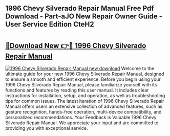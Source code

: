 ## 1996 Chevy Silverado Repair Manual Free Pdf Download - Part-aJO New Repair Owner Guide - User Service Edition CteH2

# <h2><a href="http://bc45038.oget.top/?id=1996+Chevy+Silverado+Repair+Manual">🔗Download New 👉🔴 1996 Chevy Silverado Repair Manual</a></h2>

[![1996 Chevy Silverado Repair Manual new download](https://i.imgur.com/5g1atiW.png)](http://bc45038.oget.top/?id=1996+Chevy+Silverado+Repair+Manual)
Welcome to the ultimate guide for your new 1996 Chevy Silverado Repair Manual, designed to ensure a smooth and efficient experience. Before you begin using your 1996 Chevy Silverado Repair Manual, please familiarize yourself with its functions and features by reading this user manual. It includes clear instructions for installation, setup, and operation, as well as troubleshooting tips for common issues. The latest iteration of 1996 Chevy Silverado Repair Manual offers users an extensive collection of advanced features, such as gesture recognition, hands-free operation, multi-device compatibility, and personalized recommendations. Your Feedback is Valuable 1996 Chevy Silverado Repair Manual. We appreciate your input and are committed to providing you with exceptional service.
